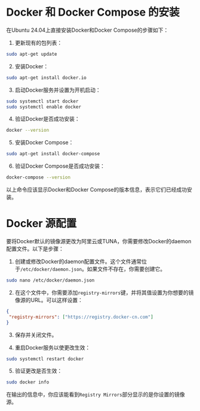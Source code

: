 # Docker 和 Docker Compose 的安装

在Ubuntu 24.04上直接安装Docker和Docker Compose的步骤如下：

1. 更新现有的包列表：
```bash
sudo apt-get update
```

2. 安装Docker：
```bash
sudo apt-get install docker.io
```

3. 启动Docker服务并设置为开机启动：
```bash
sudo systemctl start docker
sudo systemctl enable docker
```

4. 验证Docker是否成功安装：
```bash
docker --version
```

5. 安装Docker Compose：
```bash
sudo apt-get install docker-compose
```

6. 验证Docker Compose是否成功安装：
```bash
docker-compose --version
```

以上命令应该显示Docker和Docker Compose的版本信息，表示它们已经成功安装。


# Docker 源配置

要将Docker默认的镜像源更改为阿里云或TUNA，你需要修改Docker的daemon配置文件。以下是步骤：

1. 创建或修改Docker的daemon配置文件。这个文件通常位于`/etc/docker/daemon.json`。如果文件不存在，你需要创建它。

```bash
sudo nano /etc/docker/daemon.json
```

2. 在这个文件中，你需要添加`registry-mirrors`键，并将其值设置为你想要的镜像源的URL。可以这样设置：

```json
{
 "registry-mirrors": ["https://registry.docker-cn.com"]
}
```

3. 保存并关闭文件。

4. 重启Docker服务以使更改生效：

```bash
sudo systemctl restart docker
```

5. 验证更改是否生效：

```bash
sudo docker info
```

在输出的信息中，你应该能看到`Registry Mirrors`部分显示的是你设置的镜像源。
